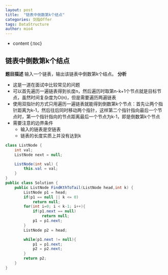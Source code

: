 ```yaml
---
layout: post
title:  "链表中倒数第k个结点"
categories: 剑指Offer  
tags: DataStructure
author: mio4
---
```


* content
{:toc}








## 链表中倒数第k个结点
**题目描述**
输入一个链表，输出该链表中倒数第k个结点。
**分析**

 - 这是一道在面试中比较常见的问题
 - 可以首先遍历一遍链表得到长度n，然后遍历时取第n-k+1个节点就是目标节点，虽然时间复杂度为O(n)，但是需要遍历两遍链表
 - 使用双指针的方式只用遍历一遍链表就能得到倒数第k个节点：首先让两个指针距离为k-1，然后往后同时移动两个指针，这样第二个指针指向最后一个节点时，第一个指针指向的节点距离最后一个节点为k-1，即是倒数第k个节点
 - 需要注意的边界条件
   - 输入的链表是空链表
   - 链表的长度实质上并没有达到k   

```java 
class ListNode {
    int val;
    ListNode next = null;

    ListNode(int val) {
        this.val = val;
    }
}
public class Solution {
	public ListNode FindKthToTail(ListNode head,int k) {
		ListNode p1 = head;
		if(p1 == null || k <= 0)
			return null;
		for(int i=0; i < k-1; i++){
			if(p1.next == null)
				return null;
			p1 = p1.next;
		}
		ListNode p2 = head;

		while(p1.next != null){
			p1 = p1.next;
			p2 = p2.next;
		}
		return p2;
	}
}

```